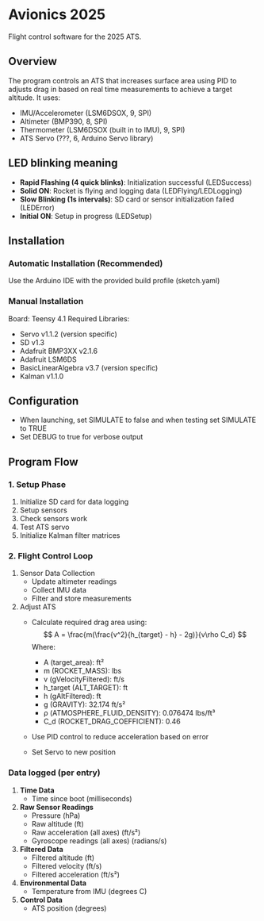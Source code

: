# Avionics 2025
Flight control software for the 2025 ATS.

## Overview
The program controls an ATS that increases surface area using PID to adjusts drag in based on real time measurements to achieve a target altitude. It uses:
- IMU/Accelerometer (LSM6DSOX, 9, SPI)
- Altimeter (BMP390, 8, SPI)
- Thermometer (LSM6DSOX (built in to IMU), 9, SPI)
- ATS Servo (???, 6, Arduino Servo library)

## LED blinking meaning
- **Rapid Flashing (4 quick blinks)**: Initialization successful (LEDSuccess)
- **Solid ON**: Rocket is flying and logging data (LEDFlying/LEDLogging)
- **Slow Blinking (1s intervals)**: SD card or sensor initialization failed (LEDError)
- **Initial ON**: Setup in progress (LEDSetup)

## Installation

### Automatic Installation (Recommended)
Use the Arduino IDE with the provided build profile (sketch.yaml)

### Manual Installation
Board: Teensy 4.1
Required Libraries:
- Servo v1.1.2 (version specific)
- SD v1.3
- Adafruit BMP3XX v2.1.6
- Adafruit LSM6DS
- BasicLinearAlgebra v3.7 (version specific)
- Kalman v1.1.0

## Configuration
- When launching, set SIMULATE to false and when testing set SIMULATE to TRUE
- Set DEBUG to true for verbose output


## Program Flow

### 1. Setup Phase
1. Initialize SD card for data logging
2. Setup sensors  
3. Check sensors work
4. Test ATS servo 
5. Initialize Kalman filter matrices

### 2. Flight Control Loop
1. Sensor Data Collection
   - Update altimeter readings
   - Collect IMU data
   - Filter and store measurements
2. Adjust ATS
   - Calculate required drag area using:
     $$ A = \frac{m(\frac{v^2}{h_{target} - h} - 2g)}{v\rho C_d} $$
      Where:
      - A (target_area): ft²
      - m (ROCKET_MASS): lbs
      - v (gVelocityFiltered): ft/s
      - h_target (ALT_TARGET): ft
      - h (gAltFiltered): ft
      - g (GRAVITY): 32.174 ft/s²
      - ρ (ATMOSPHERE_FLUID_DENSITY): 0.076474 lbs/ft³
      - C_d (ROCKET_DRAG_COEFFICIENT): 0.46

   - Use PID control to reduce acceleration based on error
   - Set Servo to new position

### Data logged (per entry)
1. **Time Data**
   - Time since boot (milliseconds)
2. **Raw Sensor Readings**
   - Pressure (hPa)
   - Raw altitude (ft)
   - Raw acceleration (all axes) (ft/s²) 
   - Gyroscope readings (all axes) (radians/s)
3. **Filtered Data**
   - Filtered altitude (ft)
   - Filtered velocity (ft/s)
   - Filtered acceleration (ft/s²)
4. **Environmental Data**
   - Temperature from IMU (degrees C)
5. **Control Data**
   - ATS position (degrees)
